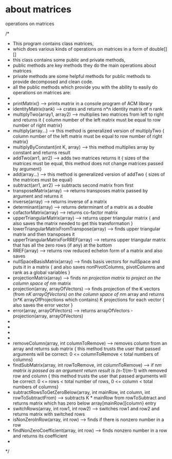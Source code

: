 # about matrices
operations on matrices


/* 
 * This program contains class matrices,
 * which does various kinds of operations on matrices in a form of double[][]
 * this class contains some public and private methods,
 * public methods are key methods they do the main operations about matrices
 * private methods are some helpful methods for public methods to provide decomposed and clean code.
 * all the public methods which provide you with the ability to easily do operations on matrices are:
 * 
 * printMatrix() --> prints matrix in a console program of ACM library
 * identityMatrix(rank) --> crates and returns n*n identity matrix of n rank
 * multiplyTwo(array1, array2) --> multiplies two matrices from left to right and returns it { column number of the left matrix must be equal to row number of right matrix}
 * multiply(array...) --> this method is generalized version of multiplyTwo { column number of the left matrix must be equal to row number of right matrix}
 * multiplyByConstant(int K, array) --> this method multiplies array by constant and returns result
 * addTwo(arr1, arr2) --> adds two matrices returns it { sizes of the matrices must be equal, this method does not change matrices passed by argument}
 * add(array...) --> this method is generalized version of addTwo { sizes of the matrices must be equal}
 * subtract(arr1, arr2) --> subtracts second matrix from first 
 * transposeMatrix(array) --> returns transposes matrix passed by argument and returns it
 * inverse(array) --> returns inverse of a matrix 
 * determinant(array) --> returns determinant of a matrix as a double 
 * cofactorMatrix(array) --> returns co-factor matrix 
 * upperTriangularMatrix(array) --> returns upper triangular matrix { and also saves the matrix needed to get this transformation }
 * lowerTriangularMatrixFromTranspose(array) --> finds upper triangular matrix and then transposes it
 * upperTriangularMatrixForRREF(array) --> returns upper triangular matrix that has all the zero rows (if any) at the bottom
 * RREF(array) --> returns row reduced echelon form of a matrix and also saves 
 * nullSpaceBasisMatrix(array) --> finds basis vectors for nullSpace and puts it in a matrix { and also saves nonPivotColumns, pivotColumns and rank as a global variables }
 * projectionMatrix(array) --> finds n*n projection matrix to project on the column space of n*m matrix
 * projection(array, arrayOfVectors) --> finds projection of the K vectors (from n*K arrayOfVectors) on the column space of n*m array and returns (n*K arrayOfProjections which contains) K projections for each vector { also saves the error vector }
 * error(array, arrayOfVectors) --> returns arrayOfVectors - projection(array, arrayOfVectors)
 * 
 * 
 * 
 * 
 * removeColumn(array, int columnToRemove) --> removes column from an array and returns sub matrix { this method trusts the user that passed arguments will be correct: 0 <= columnToRemove < total numbers of columns}  
 * findSubMatrix(array, int rowToRemove, int columnToRemove) --> if n*m matrix is passed as an argument return result is (n-1)*(m-1) with removed row and column  { this method trusts the user that passed arguments will be correct: 0 <= rows < total number of rows, 0 <= column < total numbers of columns} 
 * subtractRowsToGetZeroBelow(array, int mainRow, int column, int rowToSubtractFrom) --> subtracts K * mainRow from rowToSubtract and returns matrix which has zero below array[mainRow][column} entry
 * switchRows(array, int row1, int row2) --> switches row1 and row2 and returns matrix with switched rows
 * isNonZeroInRow(array, int row) --> finds if there is nonzero number in a row
 * findNonZeroCoefficient(array, int row) --> finds nonzero number in a row and returns its coefficient
 * 
 */
